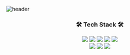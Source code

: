 
![header](https://capsule-render.vercel.app/api?type=Waving&color=auto&height=300&section=header&text=LimJinMyeong&fontSize=90)

<h3 align="center">🛠 Tech Stack 🛠</h3>

<div align="center">
  <img src="https://img.shields.io/badge/Adobe Photoshop-31A8FF?style=flat-square&logo=Photoshop&logoColor=white"/> <img src="https://img.shields.io/badge/Adobe Illustrator-FF9A00?style=flat-square&logo=Illustrator&logoColor=white"/> <img src="https://img.shields.io/badge/HTML5-E34F26?style=flat-square&logo=HTML5&logoColor=white"/> <img src="https://img.shields.io/badge/CSS3-1572B6?style=flat-square&logo=CSS3&logoColor=white"/> <img src="https://img.shields.io/badge/jQuery-0769AD?style=flat-square&logo=jQuery&logoColor=white"/> 
</div>

<div align="center">
  <img src="https://img.shields.io/badge/JavaScript-F7DF1E?style=flat-square&logo=JavaScript&logoColor=white"/> <img src="https://img.shields.io/badge/C-A8B9CC?style=flat-square&logo=C&logoColor=white"/> <img src="https://img.shields.io/badge/Java-007396?style=flat-square&logo=Java&logoColor=white"/> 
  </div>





<!--
**jm456789/jm456789** is a ✨ _special_ ✨ repository because its `README.md` (this file) appears on your GitHub profile.

Here are some ideas to get you started:

- 🔭 I’m currently working on ...
- 🌱 I’m currently learning ...
- 👯 I’m looking to collaborate on ...
- 🤔 I’m looking for help with ...
- 💬 Ask me about ...
- 📫 How to reach me: ...
- 😄 Pronouns: ...
- ⚡ Fun fact: ...
-->
